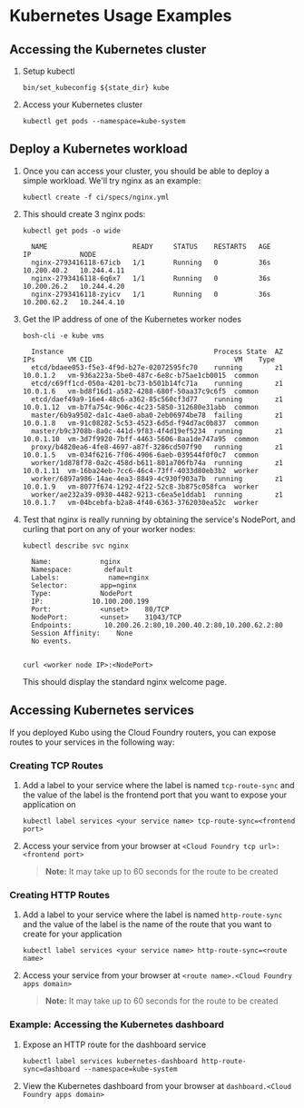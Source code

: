 # Kubernetes Usage Examples

## Accessing the Kubernetes cluster

1. Setup kubectl
   ```
   bin/set_kubeconfig ${state_dir} kube
   ```

1. Access your Kubernetes cluster
   ```
   kubectl get pods --namespace=kube-system
   ```

## Deploy a Kubernetes workload

1. Once you can access your cluster, you should be able to deploy a simple workload. We'll try nginx as an example:
   ```
   kubectl create -f ci/specs/nginx.yml
   ```

1. This should create 3 nginx pods:

   ```
   kubectl get pods -o wide
   
     NAME                     READY     STATUS    RESTARTS   AGE       IP            NODE
     nginx-2793416118-67icb   1/1       Running   0          36s       10.200.40.2   10.244.4.11
     nginx-2793416118-6q6x7   1/1       Running   0          36s       10.200.26.2   10.244.4.20
     nginx-2793416118-zyicv   1/1       Running   0          36s       10.200.62.2   10.244.4.10
   ```

1. Get the IP address of one of the Kubernetes worker nodes

   ```
   bosh-cli -e kube vms

     Instance                                     Process State  AZ  IPs        VM CID                                   VM    Type
     etcd/bdaee053-f5e3-4f9d-b27e-02072595fc70    running        z1  10.0.1.2   vm-936a223a-5be0-487c-6e8c-b75ae1cb0015  common
     etcd/c69ff1cd-050a-4201-bc73-b501b14fc71a    running        z1  10.0.1.6   vm-bd8f16d1-a582-4288-680f-50aa37c9c6f5  common
     etcd/daef49a9-16e4-48c6-a362-85c560cf3d77    running        z1  10.0.1.12  vm-b7fa754c-906c-4c23-5850-312680e31abb  common
     master/6b9a9502-da1c-4ae0-aba0-2eb06974be78  failing        z1  10.0.1.8   vm-91c08282-5c53-4523-6d5d-f94d7ac0b837  common
     master/b9c3708b-8a0c-441d-9f83-4f4d19ef5234  running        z1  10.0.1.10  vm-3d7f9920-7bff-4463-5606-8aa1de747a95  common
     proxy/b4820ea6-4fe8-4697-a87f-3286cd507f90   running        z1  10.0.1.5   vm-034f6216-7f06-4906-6aeb-039544f0f0c7  common
     worker/1d878f78-0a2c-458d-b611-801a706fb74a  running        z1  10.0.1.11  vm-16ba24eb-7cc6-46c4-73ff-4033d80eb3b2  worker
     worker/6897a986-14ae-4ea3-8849-4c930f903a7b  running        z1  10.0.1.9   vm-8077f674-1292-4f22-52c8-3b875c058fca  worker
     worker/ae232a39-0930-4482-9213-c6ea5e1ddab1  running        z1  10.0.1.7   vm-04bcebfa-b2a8-4f40-6363-3762030ea52c  worker
   ```

1. Test that nginx is really running by obtaining the service's NodePort, and curling that port on any of your worker nodes:

   ```
   kubectl describe svc nginx
   
     Name:            nginx
     Namespace:        default
     Labels:            name=nginx
     Selector:        app=nginx
     Type:            NodePort
     IP:            10.100.200.199
     Port:            <unset>    80/TCP
     NodePort:        <unset>    31043/TCP
     Endpoints:        10.200.26.2:80,10.200.40.2:80,10.200.62.2:80
     Session Affinity:    None
     No events.
   
   
   curl <worker node IP>:<NodePort>
   ```
   
   This should display the standard nginx welcome page.

## Accessing Kubernetes services

If you deployed Kubo using the Cloud Foundry routers, you can expose routes to your services in the following way:

### Creating TCP Routes
1. Add a label to your service where the label is named `tcp-route-sync` and the value of the label is the frontend port that you want to expose your application on
   ```
   kubectl label services <your service name> tcp-route-sync=<frontend port>
   ```

1. Access your service from your browser at `<Cloud Foundry tcp url>:<frontend port>`

   > **Note:** It may take up to 60 seconds for the route to be created

### Creating HTTP Routes
1. Add a label to your service where the label is named `http-route-sync` and the value of the label is the name of the route that you want to create for your application
   ```
   kubectl label services <your service name> http-route-sync=<route name>
   ```
   
1. Access your service from your browser at `<route name>.<Cloud Foundry apps domain>`
   
   > **Note:** It may take up to 60 seconds for the route to be created
   
### Example: Accessing the Kubernetes dashboard
   
1. Expose an HTTP route for the dashboard service
   ```
   kubectl label services kubernetes-dashboard http-route-sync=dashboard --namespace=kube-system
   ```
   
1. View the Kubernetes dashboard from your browser at `dashboard.<Cloud Foundry apps domain>`
